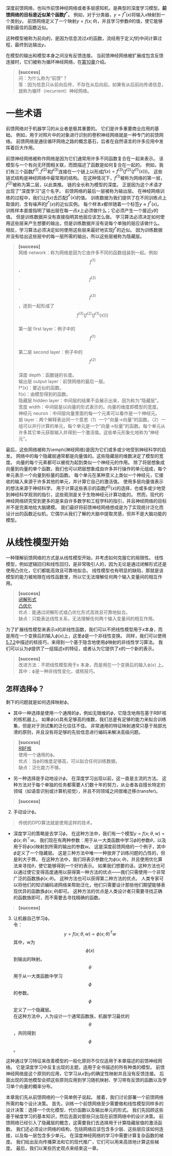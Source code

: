 深度前馈网络，也叫作前馈神经网络或者多层感知机，是典型的深度学习模型。**前馈网络的目标是近似某个函数$f^*$**。
例如，对于分类器，$y = f^*(x)$将输入$x$映射到一个类别$y$。
前馈网络定义了一个映射$y = f(x; \theta)$，并且学习参数$\theta$的值，使它能够得到最佳的函数近似。

这种模型被称为前向的，是因为信息流过$x$的函数，流经用于定义$f$的中间计算过程，最终到达输出$y$。

在模型的输出和模型本身之间没有反馈连接。
当前馈神经网络被扩展成包含反馈连接时，它们被称为循环神经网络，在[第10章](https://windmissing.github.io/Bible-DeepLearning/Chapter10/1Unfolding.html)介绍。  

> **[success]**  
问：为什么称为“前馈”？  
答：因为信息只从前向后传，不存在从后向前。如果有从后前向传递信息，就称为循环（recurrent）神经网络。  

# 一些术语

前馈网络对于机器学习的从业者是极其重要的。
它们是许多重要商业应用的基础。
例如，用于对照片中的对象进行识别的卷积神经网络就是一种专门的前馈网络。
前馈网络是通往循环网络之路的概念基石，后者在自然语言的许多应用中发挥着巨大作用。

前馈神经网络被称作网络是因为它们通常用许多不同函数复合在一起来表示。
该模型与一个有向无环图相关联，而图描述了函数是如何复合在一起的。
例如，我们有三个函数$f^{(1)}, f^{(2)}$和$f^{(3)}$连接在一个链上以形成$f(x) = f^{(3)}(f^{(2)}(f^{(1)}(x)) )$。
这些链式结构是神经网络中最常用的结构。
在这种情况下，$f^{(1)}$被称为网络的第一层，$f^{(2)}$被称为第二层，以此类推。
链的全长称为模型的深度。
正是因为这个术语才出现了"深度学习"这个名字。
前馈网络的最后一层被称为输出层。
在神经网络训练的过程中，我们让$f(x)$去匹配$f^*(x)$的值。
训练数据为我们提供了在不同训练点上取值的、含有噪声的$f^*(x)$的近似实例。
每个样本$x$都伴随着一个标签$y\approx f^*(x)$。
训练样本直接指明了输出层在每一点$x$上必须做什么；它必须产生一个接近$y$的值。
但是训练数据并没有直接指明其他层应该怎么做。
学习算法必须决定如何使用这些层来产生想要的输出，但是训练数据并没有说每个单独的层应该做什么。
相反，学习算法必须决定如何使用这些层来最好地实现$f^*$的近似。
因为训练数据并没有给出这些层中的每一层所需的输出，所以这些层被称为隐藏层。

> **[success]**  
网络 network：称为网络是因为它由许多不同的函数组装到一起。例如$$f^{(1)}$$、$$f^{(2)}$$、$$f^{(3)}$$，连到一起形成了$$f^{(3)}(f^{(2)}(f^{(1)}(x)))$$  
第一层 first layer：例子中的$$f^{(1)}$$  
第二层 second layer：例子中的$$f^{(2)}$$  
深度 depth：函数链的长度。  
输出层 output layer：前馈网络的最后一层。  
f*(x)：要近似的函数。  
f(x)：由模型得到的函数。  
隐藏层 hidden layer：中间层的结果不会展示出来，因为称为“隐藏层”。  
宽度 width：中间层是以向量的形式表示的。向量的维度即模型的宽度。  
神经元 neuron：中间层向量里面的每一个元素可以看作是一个神经元。  
层 layer：两个解释表达同一个意思（1）一个“向量->向量”的函数。（2）一组可以并行计算的单元，每个单元是一个“向量->标量”的函数。每个单元从许多其它单元获取输入并得到一个激活值。这些单元形象化地称为“神经元”。  

最后，这些网络被称为\emph{神经网络}是因为它们或多或少地受到神经科学的启发。
网络中的每个隐藏层通常都是向量值的。这些隐藏层的维数决定了模型的宽度。
向量的每个元素都可以被视为起到类似一个神经元的作用。
除了将层想象成向量到向量的单个函数，我们也可以把层想象成由许多并行操作的单元组成，每个单元表示一个向量到标量的函数。
每个单元在某种意义上类似一个神经元，它接收的输入来源于许多其他的单元，并计算它自己的激活值。
使用多层向量值表示的想法来源于神经科学。
用于计算这些表示的函数$f^{(i)}(x)$的选择，也或多或少地受到神经科学观测的指引，这些观测是关于生物神经元计算功能的。
然而，现代的神经网络研究受到更多的是来自许多数学和工程学科的指引，并且神经网络的目标并不是完美地给大脑建模。
我们最好将前馈神经网络想成是为了实现统计泛化而设计出的函数近似机，它偶尔从我们了解的大脑中提取灵感，但并不是大脑功能的模型。

# 从线性模型开始

一种理解前馈网络的方式是从线性模型开始，并考虑如何克服它的局限性。
线性模型，例如逻辑回归和线性回归，是非常吸引人的，因为无论是通过闭解形式还是使用凸优化，它们都能高效且可靠地拟合。
线性模型也有明显的缺陷，那就是该模型的能力被局限在线性函数里，所以它无法理解任何两个输入变量间的相互作用。

> **[success]**  
[闭解形式](https://windmising.gitbook.io/mathematics-basic-for-ml/gao-deng-shu-xue/function)  
[凸优化](https://windmising.gitbook.io/mathematics-basic-for-ml/gao-deng-shu-xue/convex)  
优点：能通过闭解形式或凸优化形式高效且可靠地拟合。  
缺点：只能表达线性关系，无法理解任何两个输入变量间的相互作用。  

为了扩展线性模型来表示$x$的非线性函数，我们可以不把线性模型用于$x$本身，而是用在一个变换后的输入$\phi(x)$上，这里$\phi$是一个非线性变换。
同样，我们可以使用[5.7.2](TODO)中描述的核技巧，来得到一个基于隐含地使用$\phi$映射的非线性学习算法。
我们可以认为$\phi$提供了一组描述$x$的特征，或者认为它提供了$x$的一个新的表示。

> **[success]**  
改进方法：不把线性模型用于x 本身，而是用在一个变换后的输入ϕ(x) 上。  
其中：ϕ是一种非线性变化，或核技巧。  

## 怎样选择ϕ？

剩下的问题就是如何选择映射$\phi$。
+ 其中一种选择是使用一个通用的$\phi$，例如无限维的$\phi$，它隐含地用在基于RBF核的核机器上。
如果$\phi(x)$具有足够高的维数，我们总是有足够的能力来拟合训练集，但是对于测试集的泛化往往不佳。
非常通用的特征映射通常只基于局部光滑的原则，并且没有将足够的先验信息进行编码来解决高级问题。

> **[success]**  
[RBF核](TODO)  
使用一个通用的ϕ。  
优点：当ϕ的维度足够高，可以拟合任何训练数据。  
缺点：泛化能力不够。  

+ 另一种选择是手动地设计$\phi$。
在深度学习出现以前，这一直是主流的方法。
这种方法对于每个单独的任务都需要人们数十年的努力，从业者各自擅长特定的领域（如语音识别或计算机视觉），并且不同领域之间很难迁移(transfer)。

> **[success]**  
2. 手动设计ϕ。  
> 传统的DPD算法就是使用这样的技术。

+ 深度学习的策略是去学习$\phi$。
在这种方法中，我们有一个模型$y = f(x;\theta, w) = \phi(x; \theta)^\top w$。
我们现在有两种参数：用于从一大类函数中学习$\phi$的参数$\theta$，以及用于将$\phi(x)$映射到所需的输出的参数$w$。
这是深度前馈网络的一个例子，其中$\phi$定义了一个隐藏层。
这是三种方法中唯一一种放弃了训练问题的凸性的，但是利大于弊。
在这种方法中，我们将表示参数化为$\phi(x; \theta)$，并且使用优化算法来寻找$\theta$，使它能够得到一个好的表示。
如果我们想要的话，这种方法也可以通过使它变得高度通用以获得第一种方法的优点——我们只需使用一个非常广泛的函数族$\phi(x; \theta)$。
这种方法也可以获得第二种方法的优点。
人类专家可以将他们的知识编码进网络来帮助泛化，他们只需要设计那些他们期望能够表现优异的函数族$\phi(x; \theta)$即可。
这种方法的优点是人类设计者只需要寻找正确的函数族即可，而不需要去寻找精确的函数。

> **[success]**  
3. 让机器自己学习ϕ。  
令：
$$
y = f(x;\theta, w) = \phi(x; \theta)^Tw
$$
其中，w为$$\phi(x)$$到输出的映射。$$\theta$$用于从一大类函数中学习$$\phi$$的参数。$$\phi$$定义了一个隐藏层。  
在这种方法中，人为设计一个通常函数族，机器学习最优的$$\theta$$，共同得到$$\phi$$。  

这种通过学习特征来改善模型的一般化原则不仅仅适用于本章描述的前馈神经网络。
它是深度学习中反复出现的主题，适用于全书描述的所有种类的模型。
前馈神经网络是这个原则的应用，它学习从$x$到$y$的确定性映射并且没有反馈连接。
后面出现的其他模型会把这些原则应用到学习随机映射、学习带有反馈的函数以及学习单个向量的概率分布。

本章我们先从前馈网络的一个简单例子说起。
接着，我们讨论部署一个前馈网络所需的每个设计决策。
首先，训练一个前馈网络至少需要做和线性模型同样多的设计决策：选择一个优化模型、代价函数以及输出单元的形式。
我们先回顾这些基于梯度学习的基本知识，然后去面对那些只出现在前馈网络中的设计决策。
前馈网络已经引入了隐藏层的概念，这需要我们去选择用于计算隐藏层值的激活函数。
我们还必须设计网络的结构，包括网络应该包含多少层、这些层应该如何连接，以及每一层包含多少单元。
在深度神经网络的学习中需要计算复杂函数的梯度。
我们给出反向传播算法和它的现代推广，它们可以用来高效地计算这些梯度。
最后，我们以某些历史观点来结束这一章。



